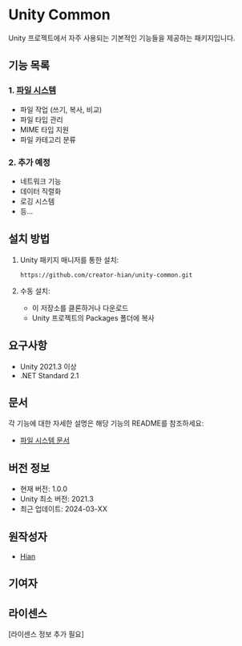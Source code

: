 # Unity Common

Unity 프로젝트에서 자주 사용되는 기본적인 기능들을 제공하는 패키지입니다.

## 기능 목록

### 1. [파일 시스템](Runtime/00.Scripts/File/README.md)
- 파일 작업 (쓰기, 복사, 비교)
- 파일 타입 관리
- MIME 타입 지원
- 파일 카테고리 분류

### 2. 추가 예정
- 네트워크 기능
- 데이터 직렬화
- 로깅 시스템
- 등...

## 설치 방법

1. Unity 패키지 매니저를 통한 설치:
    ```
    https://github.com/creator-hian/unity-common.git
    ```

2. 수동 설치:
   - 이 저장소를 클론하거나 다운로드
   - Unity 프로젝트의 Packages 폴더에 복사

## 요구사항
- Unity 2021.3 이상
- .NET Standard 2.1

## 문서
각 기능에 대한 자세한 설명은 해당 기능의 README를 참조하세요:
- [파일 시스템 문서](Runtime/00.Scripts/File/README.md)

## 버전 정보
- 현재 버전: 1.0.0
- Unity 최소 버전: 2021.3
- 최근 업데이트: 2024-03-XX

## 원작성자
- [Hian](https://github.com/creator-hian)

## 기여자

## 라이센스
[라이센스 정보 추가 필요]